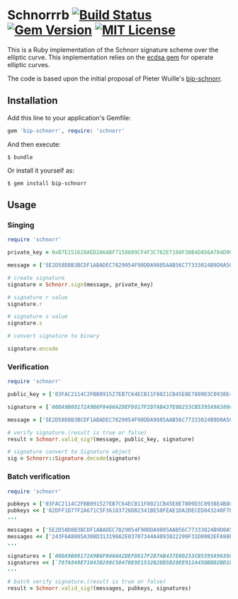 # Schnorrrb [![Build Status](https://travis-ci.org/chaintope/bip-schnorrrb.svg?branch=master)](https://travis-ci.org/chaintope/bip-schnorrrb) [![Gem Version](https://badge.fury.io/rb/bip-schnorr.svg)](https://badge.fury.io/rb/bip-schnorr) [![MIT License](http://img.shields.io/badge/license-MIT-blue.svg?style=flat)](LICENSE) 

This is a Ruby implementation of the Schnorr signature scheme over the elliptic curve. 
This implementation relies on the [ecdsa gem](https://github.com/DavidEGrayson/ruby_ecdsa) for operate elliptic curves.

The code is based upon the initial proposal of Pieter Wuille's [bip-schnorr](https://github.com/sipa/bips/blob/bip-schnorr/bip-schnorr.mediawiki).

## Installation

Add this line to your application's Gemfile:

```ruby
gem 'bip-schnorr', require: 'schnorr'
```

And then execute:

    $ bundle

Or install it yourself as:

    $ gem install bip-schnorr

## Usage

### Singing

```ruby
require 'schnorr'

private_key = 0xB7E151628AED2A6ABF7158809CF4F3C762E7160F38B4DA56A784D9045190CFEF

message = ['5E2D58D8B3BCDF1ABADEC7829054F90DDA9805AAB56C77333024B9D0A508B75C'].pack('H*')

# create signature
signature = Schnorr.sign(message, private_key)

# signature r value
signature.r 

# signature s value
signature.s 

# convert signature to binary

signature.encode

```

### Verification

```ruby
require 'schnorr'

public_key = ['03FAC2114C2FBB091527EB7C64ECB11F8021CB45E8E7809D3C0938E4B8C0E5F84B'].pack('H*')

signature = [`00DA9B08172A9B6F0466A2DEFD817F2D7AB437E0D253CB5395A963866B3574BE00880371D01766935B92D2AB4CD5C8A2A5837EC57FED7660773A05F0DE142380`].pack('H*')

message = ['5E2D58D8B3BCDF1ABADEC7829054F90DDA9805AAB56C77333024B9D0A508B75C'].pack('H*')

# verify signature.(result is true or false)
result = Schnorr.valid_sig?(message, public_key, signature) 

# signature convert to Signature object
sig = Schnorr::Signature.decode(signature) 
```

### Batch verification

```ruby
require 'schnorr'

pubkeys = ['03FAC2114C2FBB091527EB7C64ECB11F8021CB45E8E7809D3C0938E4B8C0E5F84B'].pack('H*')
pubkeys << ['02DFF1D77F2A671C5F36183726DB2341BE58FEAE1DA2DECED843240F7B502BA659'].pack('H*')
...

messages = ['5E2D58D8B3BCDF1ABADEC7829054F90DDA9805AAB56C77333024B9D0A508B75C'].pack('H*')
messages << ['243F6A8885A308D313198A2E03707344A4093822299F31D0082EFA98EC4E6C89'].pack('H*')
...

signatures = [`00DA9B08172A9B6F0466A2DEFD817F2D7AB437E0D253CB5395A963866B3574BE00880371D01766935B92D2AB4CD5C8A2A5837EC57FED7660773A05F0DE142380`].pack('H*')
signatures << [`787A848E71043D280C50470E8E1532B2DD5D20EE912A45DBDD2BD1DFBF187EF68FCE5677CE7A623CB20011225797CE7A8DE1DC6CCD4F754A47DA6C600E59543C`].pack('H*')
...

# batch verify signature.(result is true or false)
result = Schnorr.valid_sig?(messages, pubkeys, signatures) 
```

